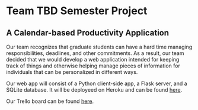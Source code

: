 # Team TBD Semester Project
## A Calendar-based Productivity Application

Our team recognizes that graduate students can have a hard time managing responsibilities, deadlines, and other commitments. As a result, our team decided that we would develop a web application intended for keeping track of things and otherwise helping manage pieces of information for individuals that can be personalized in different ways.

Our web app will consist of a Python client-side app, a Flask server, and a SQLite database. It will be deployeed on Heroku and can be found [here](https://team-tbd-semester-project.herokuapp.com/).


Our Trello board can be found [here](https://trello.com/invite/b/qDzf7Ekl/ATTI9736135482b19ca5c804278553f2fbf6DFCBF349/team-tbd).
